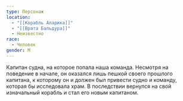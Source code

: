 ```yaml
---
type: Персонаж
location:
  - "[[Корабль Аларика]]"
  - "[[Врата Бальдура]]"
  - Неизвестно
race:
  - Человек
gender: М
---
```


Капитан судна, на которое попала наша команда. Несмотря на поведение в начале, он оказался лишь пешкой своего прошлого капитана, к которому он и должен был привести судно и команду, которая бы исследовала храм. 
В последствии вернулся на свой изначальный корабль и стал его новым капитаном.